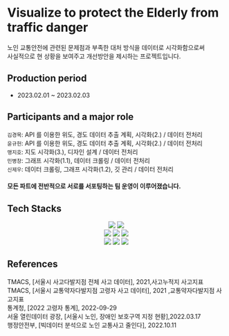 # Visualize to protect the Elderly from traffic danger
노인 교통안전에 관련된 문제점과 부족한 대처 방식을 데이터로 시각화함으로써   
사실적으로 현 상황을 보여주고 개선방안을 제시하는 프로젝트입니다.
## Production period
- 2023.02.01 ~ 2023.02.03
## Participants and a major role
`김경목`: API 를 이용한 위도, 경도 데이터 추출 계획, 시각화(2.) / 데이터 전처리       
`윤규헌`: API 를 이용한 위도, 경도 데이터 추출 계획, 시각화(2.) / 데이터 전처리  
`맹지호`: 지도 시각화(3.), 디자인 설계 / 데이터 전처리  
`민병창`: 그래프 시각화(1.1), 데이터 크롤링 / 데이터 전처리  
`신제우`: 데이터 크롤링, 그래프 시각화(1.2), 깃 관리 / 데이터 전처리
#### 모든 파트에 전반적으로 서로를 서포팅하는 팀 운영이 이루어졌습니다.
## Tech Stacks
<div align=center>
    <img src="https://img.shields.io/badge/Pandas-150458?style=for-the-badge&logo=Pandas&logoColor=white">  
    <img src="https://img.shields.io/badge/Matplotlib-006c66?style=for-the-badge&logo=Matplotlib&logoColor=white">
    <br>
    <img src="https://img.shields.io/badge/Folium-77B829?style=for-the-badge&logo=folium&logoColor=white">
    <img src="https://img.shields.io/badge/BeautifulSoup-4A154B?style=for-the-badge&logo=BeautifulSoup&logoColor=white">
    <img src="https://img.shields.io/badge/Selenium-43B02A?style=for-the-badge&logo=Selenium&logoColor=white">
    <br>
    <img src="https://img.shields.io/badge/KaKao API-FFCD00?style=for-the-badge&logo=API&logoColor=white">
    <img src="https://img.shields.io/badge/Git-F05032?style=for-the-badge&logo=Git&logoColor=white">
    <img src="https://img.shields.io/badge/Github-181717?style=for-the-badge&logo=GitHub&logoColor=white">
</div>

## References
TMACS, [서울시 사고다발지점 전체 사고 데이터], 2021,사고누적지 사고지표  
TMACS, [서울시 교통약자다발지점 고령자 사고 데이터], 2021 ,교통약자다발지점 사고지표  
통계청, [2022 고령자 통계], 2022-09-29  
서울 열린데이터 광장, [서울시 노인, 장애인 보호구역 지정 현황],2022.03.17  
행정안전부, [빅데이터 분석으로 노인 교통사고 줄인다], 2022.10.11  